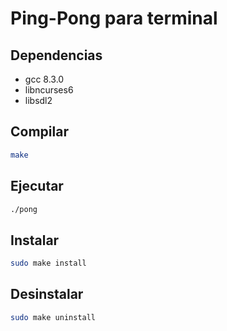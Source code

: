 # Ping-Pong para terminal

## Dependencias

- gcc 8.3.0
- libncurses6
- libsdl2

## Compilar

```sh
make
```
## Ejecutar

```sh
./pong
```

## Instalar

```sh
sudo make install
```

## Desinstalar

```sh
sudo make uninstall
```
